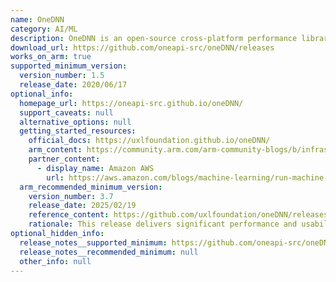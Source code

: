 ```yaml
---
name: OneDNN
category: AI/ML
description: OneDNN is an open-source cross-platform performance library of basic building blocks for deep learning applications.
download_url: https://github.com/oneapi-src/oneDNN/releases
works_on_arm: true
supported_minimum_version:
  version_number: 1.5
  release_date: 2020/06/17
optional_info:
  homepage_url: https://oneapi-src.github.io/oneDNN/
  support_caveats: null
  alternative_options: null
  getting_started_resources:
    official_docs: https://uxlfoundation.github.io/oneDNN/
    arm_content: https://community.arm.com/arm-community-blogs/b/infrastructure-solutions-blog/posts/machine-learning-inference-on-aws-graviton3
    partner_content:
      - display_name: Amazon AWS
        url: https://aws.amazon.com/blogs/machine-learning/run-machine-learning-inference-workloads-on-aws-graviton-based-instances-with-amazon-sagemaker/
  arm_recommended_minimum_version:
    version_number: 3.7
    release_date: 2025/02/19
    reference_content: https://github.com/uxlfoundation/oneDNN/releases/tag/v3.7
    rationale: This release delivers significant performance and usability improvements for AArch64-based processors. Performance enhancements include improved bf16 matrix multiplication (matmul) with fp32 destination using the Arm Compute Library (ACL), as well as better performance for bf16-to-fp32 reordering, bf16 reordering in general, and bf16 convolution operations via ACL. On the usability front, the release adds support for ACL’s ThreadpoolScheduler through thread_local configuration, fixes a memory inefficiency by enabling proper use of scratchpad memory in ACL matmuls, and makes the ACL matmul primitive thread-safe to support concurrent execution. Together, these changes enhance both computational throughput and multi-threaded execution efficiency on Arm-based platforms.
optional_hidden_info:
  release_notes__supported_minimum: https://github.com/oneapi-src/oneDNN/releases/tag/v1.5
  release_notes__recommended_minimum: null
  other_info: null
---
```

